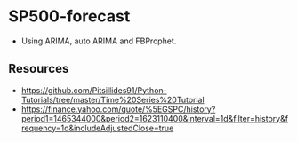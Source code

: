 # SP500-forecast

- Using ARIMA, auto ARIMA and FBProphet.
## Resources
- https://github.com/Pitsillides91/Python-Tutorials/tree/master/Time%20Series%20Tutorial
- https://finance.yahoo.com/quote/%5EGSPC/history?period1=1465344000&period2=1623110400&interval=1d&filter=history&frequency=1d&includeAdjustedClose=true